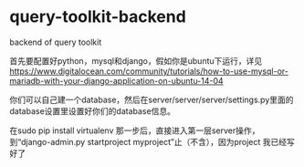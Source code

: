 # query-toolkit-backend
backend of query toolkit

首先要配置好python，mysql和django，假如你是ubuntu下运行，详见
https://www.digitalocean.com/community/tutorials/how-to-use-mysql-or-mariadb-with-your-django-application-on-ubuntu-14-04

你们可以自己建一个database，然后在server/server/server/settings.py里面的database设置里设置好你们的database信息。

在sudo pip install virtualenv 那一步后，直接进入第一层server操作，到“django-admin.py startproject myproject”止（不含），因为project
我已经写好了

